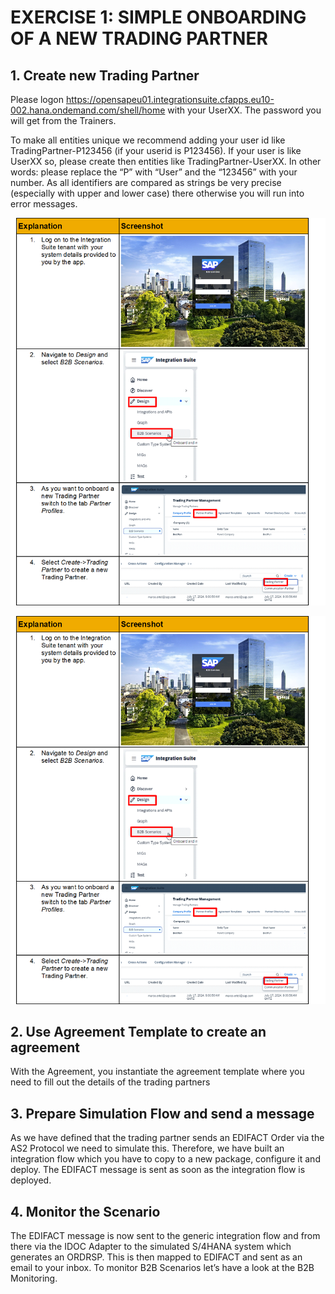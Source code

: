 # **EXERCISE 1: SIMPLE ONBOARDING OF A NEW TRADING PARTNER**

## **1. Create new Trading Partner**

Please logon https://opensapeu01.integrationsuite.cfapps.eu10-002.hana.ondemand.com/shell/home with your UserXX. The password you will get from the Trainers.

To make all entities unique we recommend adding your user id like TradingPartner-P123456 (if your userid is P123456). If your user is like UserXX so, please create then entities like TradingPartner-UserXX. In other words: please replace the “P” with “User” and the “123456” with your number. As all identifiers are compared as strings be very precise (especially with upper and lower case) there otherwise you will run into error messages.

![Test Image 4](https://github.com/SAP-samples/integration-suite-b2b-exercises-basic/blob/main/exercises/Ex01/1/assets/1.png)

![Test Image 4](https://github.com/SAP-samples/integration-suite-b2b-exercises-basic/blob/main/exercises/Ex01/1/assets/1.png)

## **2. Use Agreement Template to create an agreement**

With the Agreement, you instantiate the agreement template where you need to fill out the details of the trading partners


## **3. Prepare Simulation Flow and send a message**

As we have defined that the trading partner sends an EDIFACT Order via the AS2 Protocol we need to simulate this. Therefore, we have built an integration flow which you have to copy to a new package, configure it and deploy. The EDIFACT message is sent as soon as the integration flow is deployed.


## **4. Monitor the Scenario**

The EDIFACT message is now sent to the generic integration flow and from there via the IDOC Adapter to the simulated S/4HANA system which generates an ORDRSP. This is then mapped to EDIFACT and sent as an email to your inbox. To monitor B2B Scenarios let’s have a look at the B2B Monitoring.
